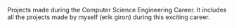 Projects made during the Computer Science Engineering Career. It includes all the projects made by myself (erik giron) during this exciting career.